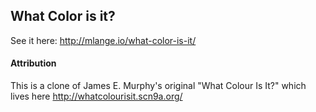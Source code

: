 ## What Color is it?

See it here: http://mlange.io/what-color-is-it/

#### Attribution
This is a clone of James E. Murphy's original "What Colour Is It?" which lives here http://whatcolourisit.scn9a.org/
